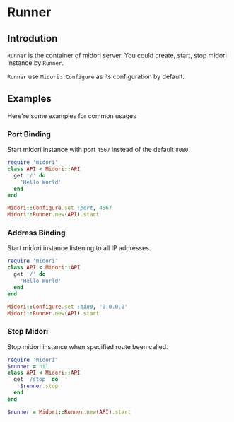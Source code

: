 # Runner

## Introdution

`Runner` is the container of midori server. You could create, start, stop midori instance by `Runner`.

`Runner` use `Midori::Configure` as its configuration by default.

## Examples

Here're some examples for common usages

### Port Binding

Start midori instance with port `4567` instead of the default `8080`.

```ruby
require 'midori'
class API < Midori::API
  get '/' do
    'Hello World'
  end
end

Midori::Configure.set :port, 4567
Midori::Runner.new(API).start
```

### Address Binding

Start midori instance listening to all IP addresses.

```ruby
require 'midori'
class API < Midori::API
  get '/' do
    'Hello World'
  end
end

Midori::Configure.set :bind, '0.0.0.0'
Midori::Runner.new(API).start
```

### Stop Midori

Stop midori instance when specified route been called.

```ruby
require 'midori'
$runner = nil
class API < Midori::API
  get '/stop' do
    $runner.stop
  end
end

$runner = Midori::Runner.new(API).start
```
